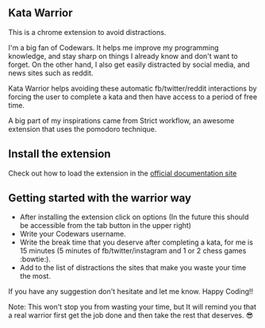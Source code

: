 ## Kata Warrior

This is a chrome extension to avoid distractions.

I'm a big fan of Codewars. It helps me improve my programming knowledge, and stay sharp on things I already know and don't want to forget. On the other hand, I also get easily distracted by social media, and news sites such as reddit.

Kata Warrior helps avoiding these automatic fb/twitter/reddit interactions by forcing the user to complete a  kata and then have access to a period of free time.

A big part of my inspirations came from Strict workflow, an awesome extension that uses the  pomodoro technique.

## Install the extension

Check out how to load the extension in the [official documentation site](https://developer.chrome.com/extensions/getstarted#unpacked) 

## Getting started with the warrior way

* After installing the extension click on options 
	(In the future this should be accessible from the tab button in the upper right)
* Write your Codewars username.
* Write the break time that you deserve after completing a kata, for me is 15 minutes (5 minutes of fb/twitter/instagram and 1 or 2 chess games :bowtie:).
* Add to the list of distractions the sites that make you waste your time the most.

If you have any suggestion don't hesitate and let me know. Happy Coding!!

Note: This won't stop you from wasting your time, but It will remind you that a real warrior first get the job done and then take the rest that deserves. :sunglasses: